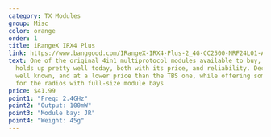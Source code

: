 ```yaml
---
category: TX Modules
group: Misc
color: orange
order: 1
title: iRangeX IRX4 Plus
link: https://www.banggood.com/IRangeX-IRX4-Plus-2_4G-CC2500-NRF24L01-A7105-CYRF6936-4-IN-1-Multiprotocol-ARM-TX-Module-With-Case-p-1225080.html?cur_warehouse=CN
text: One of the original 4in1 multiprotocol modules available to buy, it still
  holds up pretty well today, both with its price, and reliability. Decently
  well known, and at a lower price than the TBS one, while offering something
  for the radios with full-size module bays
price: $41.99
point1: "Freq: 2.4GHz"
point2: "Output: 100mW"
point3: "Module bay: JR"
point4: "Weight: 45g"
---
```

